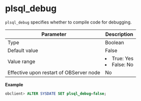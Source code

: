 plsql_debug
================================

`plsql_debug` specifies whether to compile code for debugging.


| Parameter | Description |
|------------------|------------------------------------------------------------------------------------------------------------|
| Type | Boolean |
| Default value | False |
| Value range | <li> True: Yes   <li> False: No |
| Effective upon restart of OBServer node | No |



**Example**

```sql
obclient> ALTER SYSDATE SET plsql_debug=false;
```